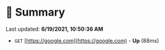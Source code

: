 # 📖 Summary
Last updated: **6/19/2021, 10:50:36 AM**

- `GET` [https://google.com](https://google.com) - **Up** (88ms)

